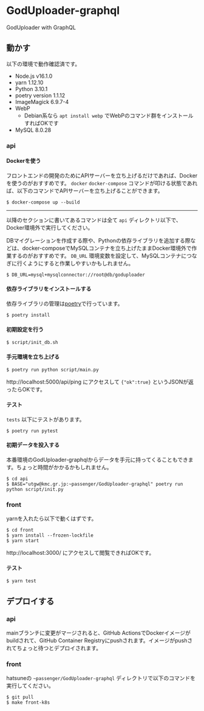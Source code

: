 # GodUploader-graphql
GodUploader with GraphQL

## 動かす

以下の環境で動作確認済です。

- Node.js v16.1.0
- yarn 1.12.10
- Python 3.10.1
- poetry version 1.1.12
- ImageMagick 6.9.7-4
- WebP
  - Debian系なら `apt install webp` でWebPのコマンド群をインストールすればOKです
- MySQL 8.0.28

### api

#### Dockerを使う

フロントエンドの開発のためにAPIサーバーを立ち上げるだけであれば、Dockerを使うのがおすすめです。
`docker` `docker-compose` コマンドが叩ける状態であれば、以下のコマンドでAPIサーバーを立ち上げることができます。

```
$ docker-compose up --build
```

-----

以降のセクションに書いてあるコマンドは全て `api` ディレクトリ以下で、Docker環境外で実行してください。

DBマイグレーションを作成する際や、Pythonの依存ライブラリを追加する際などは、docker-composeでMySQLコンテナを立ち上げたままDocker環境外で作業するのがおすすめです。
`DB_URL` 環境変数を設定して、MySQLコンテナにつなぎに行くようにすると作業しやすいかもしれません。

```
$ DB_URL=mysql+mysqlconnector://root@db/goduploader
```

#### 依存ライブラリをインストールする

依存ライブラリの管理は[poetry](https://python-poetry.org/)で行っています。

```
$ poetry install
```

#### 初期設定を行う

```
$ script/init_db.sh
```

#### 手元環境を立ち上げる

```
$ poetry run python script/main.py
```

http://localhost:5000/api/ping にアクセスして `{"ok":true}` というJSONが返ったらOKです。

#### テスト

`tests` 以下にテストがあります。

```
$ poetry run pytest
```

#### 初期データを投入する

本番環境のGodUploader-graphqlからデータを手元に持ってくることもできます。ちょっと時間がかかるかもしれません。

```
$ cd api
$ BASE="utgw@kmc.gr.jp:~passenger/GodUploader-graphql" poetry run python script/init.py
```

### front

yarnを入れたら以下で動くはずです。

```
$ cd front
$ yarn install --frozen-lockfile
$ yarn start
```

http://localhost:3000/ にアクセスして閲覧できればOKです。

#### テスト

```
$ yarn test
```

## デプロイする

### api

mainブランチに変更がマージされると、GitHub ActionsでDockerイメージがbuildされて、GitHub Container Registryにpushされます。イメージがpushされてちょっと待つとデプロイされます。

### front

hatsuneの `~passenger/GodUploader-graphql` ディレクトリで以下のコマンドを実行してください。

```
$ git pull
$ make front-k8s
```
